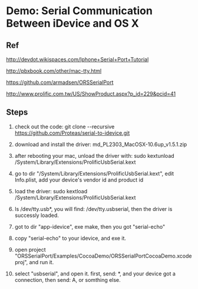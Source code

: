 Demo: Serial Communication Between iDevice and OS X
=========

Ref
--------------
http://devdot.wikispaces.com/Iphone+Serial+Port+Tutorial

http://pbxbook.com/other/mac-tty.html

https://github.com/armadsen/ORSSerialPort

http://www.prolific.com.tw/US/ShowProduct.aspx?p_id=229&pcid=41

Steps
--------------
1. check out the code: git clone --recursive https://github.com/Proteas/serial-to-idevice.git

2. download and install the driver: md_PL2303_MacOSX-10.6up_v1.5.1.zip

3. after rebooting your mac, unload the driver with: sudo kextunload /System/Library/Extensions/ProlificUsbSerial.kext

4. go to dir "/System/Library/Extensions/ProlificUsbSerial.kext", edit Info.plist, add your device's vendor id and product id

5. load the driver: sudo kextload /System/Library/Extensions/ProlificUsbSerial.kext

6. ls /dev/tty.usb*, you will find: /dev/tty.usbserial, then the driver is successly loaded.

7. got to dir "app-idevice", exe make, then you got "serial-echo"

8. copy "serial-echo" to your idevice, and exe it.

9. open project "ORSSerialPort/Examples/CocoaDemo/ORSSerialPortCocoaDemo.xcodeproj", and run it.

10. select "usbserial", and open it. first, send: *, and your device got a connection, then send: A, or somthing else.
